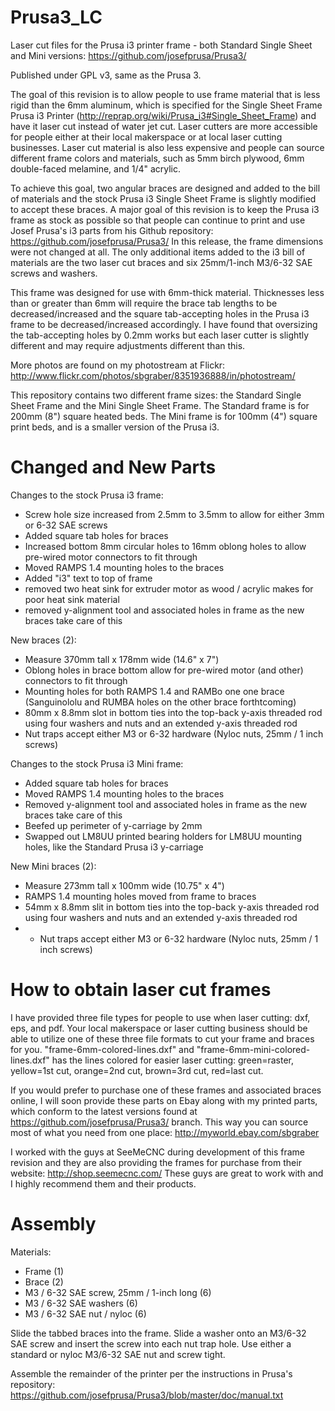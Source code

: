 Prusa3_LC
=========

Laser cut files for the Prusa i3 printer frame - both Standard Single Sheet and Mini versions: https://github.com/josefprusa/Prusa3/

Published under GPL v3, same as the Prusa 3.

The goal of this revision is to allow people to use frame material that is less rigid than the 6mm aluminum, which is specified for the Single Sheet Frame Prusa i3 Printer (http://reprap.org/wiki/Prusa_i3#Single_Sheet_Frame) and have it laser cut instead of water jet cut. Laser cutters are more accessible for people either at their local makerspace or at local laser cutting businesses. Laser cut material is also less expensive and people can source different frame colors and materials, such as 5mm birch plywood, 6mm double-faced melamine, and 1/4" acrylic.

To achieve this goal, two angular braces are designed and added to the bill of materials and the stock Prusa i3 Single Sheet Frame is slightly modified to accept these braces. A major goal of this revision is to keep the Prusa i3 frame as stock as possible so that people can continue to print and use Josef Prusa's i3 parts from his Github repository: https://github.com/josefprusa/Prusa3/ In this release, the frame dimensions were not changed at all. The only additional items added to the i3 bill of materials are the two laser cut braces and six 25mm/1-inch M3/6-32 SAE screws and washers.

This frame was designed for use with 6mm-thick material. Thicknesses less than or greater than 6mm will require the brace tab lengths to be decreased/increased and the square tab-accepting holes in the Prusa i3 frame to be decreased/increased accordingly. I have found that oversizing the tab-accepting holes by 0.2mm works but each laser cutter is slightly different and may require adjustments different than this.

More photos are found on my photostream at Flickr: http://www.flickr.com/photos/sbgraber/8351936888/in/photostream/

This repository contains two different frame sizes: the Standard Single Sheet Frame and the Mini Single Sheet Frame. The Standard frame is for 200mm (8") square heated beds. The Mini frame is for 100mm (4") square print beds, and is a smaller version of the Prusa i3.


Changed and New Parts
=====================


Changes to the stock Prusa i3 frame:

* Screw hole size increased from 2.5mm to 3.5mm to allow for either 3mm or 6-32 SAE screws
* Added square tab holes for braces
* Increased bottom 8mm circular holes to 16mm oblong holes to allow pre-wired motor connectors to fit through
* Moved RAMPS 1.4 mounting holes to the braces
* Added "i3" text to top of frame
* removed two heat sink for extruder motor as wood / acrylic makes for poor heat sink material
* removed y-alignment tool and associated holes in frame as the new braces take care of this

New braces (2):

* Measure 370mm tall x 178mm wide (14.6" x 7")
* Oblong holes in brace bottom allow for pre-wired motor (and other) connectors to fit through
* Mounting holes for both RAMPS 1.4 and RAMBo one one brace (Sanguinololu and RUMBA holes on the other brace forthtcoming)
* 80mm x 8.8mm slot in bottom ties into the top-back y-axis threaded rod using four washers and nuts and an extended y-axis threaded rod
* Nut traps accept either M3 or 6-32 hardware (Nyloc nuts, 25mm / 1 inch screws)

Changes to the stock Prusa i3 Mini frame:

* Added square tab holes for braces
* Moved RAMPS 1.4 mounting holes to the braces
* Removed y-alignment tool and associated holes in frame as the new braces take care of this
* Beefed up perimeter of y-carriage by 2mm
* Swapped out LM8UU printed bearing holders for LM8UU mounting holes, like the Standard Prusa i3 y-carriage

New Mini braces (2):

* Measure 273mm tall x 100mm wide (10.75" x 4")
* RAMPS 1.4 mounting holes moved from frame to braces
* 54mm x 8.8mm slit in bottom ties into the top-back y-axis threaded rod using four washers and nuts and an extended y-axis threaded rod
* * Nut traps accept either M3 or 6-32 hardware (Nyloc nuts, 25mm / 1 inch screws)


How to obtain laser cut frames
==============================

I have provided three file types for people to use when laser cutting: dxf, eps, and pdf. Your local makerspace or laser cutting business should be able to utilize one of these three file formats to cut your frame and braces for you. "frame-6mm-colored-lines.dxf" and "frame-6mm-mini-colored-lines.dxf" has the lines colored for easier laser cutting: green=raster, yellow=1st cut, orange=2nd cut, brown=3rd cut, red=last cut.

If you would prefer to purchase one of these frames and associated braces online, I will soon provide these parts on Ebay along with my printed parts, which conform to the latest versions found at https://github.com/josefprusa/Prusa3/ branch. This way you can source most of what you need from one place: http://myworld.ebay.com/sbgraber

I worked with the guys at SeeMeCNC during development of this frame revision and they are also providing the frames for purchase from their website: http://shop.seemecnc.com/  These guys are great to work with and I highly recommend them and their products.


Assembly
========

Materials:

* Frame (1)
* Brace (2)
* M3 / 6-32 SAE screw, 25mm / 1-inch long (6)
* M3 / 6-32 SAE washers (6)
* M3 / 6-32 SAE nut / nyloc (6)

Slide the tabbed braces into the frame. Slide a washer onto an M3/6-32 SAE screw and insert the screw into each nut trap hole. Use either a standard or nyloc M3/6-32 SAE nut and screw tight.

Assemble the remainder of the printer per the instructions in Prusa's repository: https://github.com/josefprusa/Prusa3/blob/master/doc/manual.txt
